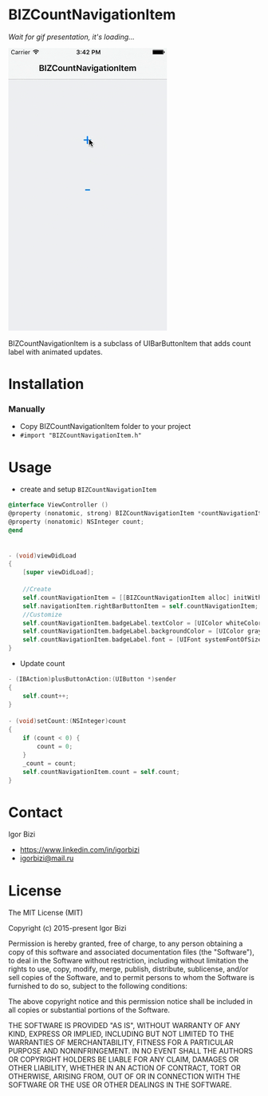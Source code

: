 # BIZCountNavigationItem 

*Wait for gif presentation, it's loading...*

![alt tag](https://github.com/bizibizi/BIZCountNavigationItem/blob/master/presentation.gif)


BIZCountNavigationItem is a subclass of UIBarButtonItem that adds count label with animated updates.


# Installation

### Manually
- Copy BIZCountNavigationItem folder to your project 
- ```#import "BIZCountNavigationItem.h"``` 


# Usage

- create and setup ```BIZCountNavigationItem``` 
```objective-c
@interface ViewController ()
@property (nonatomic, strong) BIZCountNavigationItem *countNavigationItem;
@property (nonatomic) NSInteger count;
@end


- (void)viewDidLoad
{
    [super viewDidLoad];
    
    //Create
    self.countNavigationItem = [[BIZCountNavigationItem alloc] initWithTarget:self action:@selector(countNavigationItemAction:)];
    self.navigationItem.rightBarButtonItem = self.countNavigationItem;
    //Customize
    self.countNavigationItem.badgeLabel.textColor = [UIColor whiteColor];
    self.countNavigationItem.badgeLabel.backgroundColor = [UIColor grayColor];
    self.countNavigationItem.badgeLabel.font = [UIFont systemFontOfSize:20];
}
```
- Update count
```objective-c
- (IBAction)plusButtonAction:(UIButton *)sender
{
    self.count++;
}

- (void)setCount:(NSInteger)count
{
    if (count < 0) {
        count = 0;
    }
    _count = count;
    self.countNavigationItem.count = self.count;
}
```


# Contact

Igor Bizi
- https://www.linkedin.com/in/igorbizi
- igorbizi@mail.ru


# License
 
The MIT License (MIT)

Copyright (c) 2015-present Igor Bizi

Permission is hereby granted, free of charge, to any person obtaining a copy of this software and associated documentation files (the "Software"), to deal in the Software without restriction, including without limitation the rights to use, copy, modify, merge, publish, distribute, sublicense, and/or sell copies of the Software, and to permit persons to whom the Software is furnished to do so, subject to the following conditions:

The above copyright notice and this permission notice shall be included in all copies or substantial portions of the Software.

THE SOFTWARE IS PROVIDED "AS IS", WITHOUT WARRANTY OF ANY KIND, EXPRESS OR IMPLIED, INCLUDING BUT NOT LIMITED TO THE WARRANTIES OF MERCHANTABILITY, FITNESS FOR A PARTICULAR PURPOSE AND NONINFRINGEMENT. IN NO EVENT SHALL THE AUTHORS OR COPYRIGHT HOLDERS BE LIABLE FOR ANY CLAIM, DAMAGES OR OTHER LIABILITY, WHETHER IN AN ACTION OF CONTRACT, TORT OR OTHERWISE, ARISING FROM, OUT OF OR IN CONNECTION WITH THE SOFTWARE OR THE USE OR OTHER DEALINGS IN THE SOFTWARE.
 
